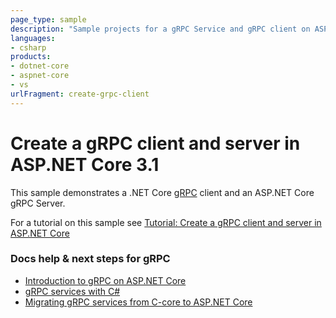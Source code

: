 ```yaml
---
page_type: sample
description: "Sample projects for a gRPC Service and gRPC client on ASP.NET Core."
languages:
- csharp
products:
- dotnet-core
- aspnet-core
- vs
urlFragment: create-grpc-client
---
```


# Create a gRPC client and server in ASP.NET Core 3.1

This sample demonstrates a .NET Core [gRPC](https://grpc.io/docs/guides/) client and an ASP.NET Core gRPC Server.

For a tutorial on this sample see [Tutorial: Create a gRPC client and server in ASP.NET Core](./grpc-start.md?tabs=visual-studio&view=aspnetcore-3.1)

### Docs help & next steps for gRPC

* [Introduction to gRPC on ASP.NET Core](../../grpc/index.md)
* [gRPC services with C#](../../grpc/basics.md)
* [Migrating gRPC services from C-core to ASP.NET Core](../../grpc/migration.md)